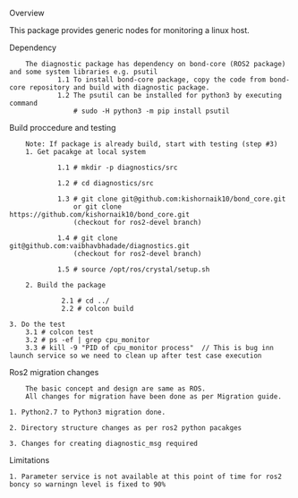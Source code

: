 Overview

This package provides generic nodes for monitoring a linux host. 

Dependency

        The diagnostic package has dependency on bond-core (ROS2 package) and some system libraries e.g. psutil
                1.1 To install bond-core package, copy the code from bond-core repository and build with diagnostic package.
                1.2 The psutil can be installed for python3 by executing command
                    # sudo -H python3 -m pip install psutil

Build proccedure and testing

        Note: If package is already build, start with testing (step #3)
        1. Get pacakge at local system

                1.1 # mkdir -p diagnostics/src

                1.2 # cd diagnostics/src

                1.3 # git clone git@github.com:kishornaik10/bond_core.git
                    or git clone https://github.com/kishornaik10/bond_core.git
                    (checkout for ros2-devel branch)

                1.4 # git clone git@github.com:vaibhavbhadade/diagnostics.git
                    (checkout for ros2-devel branch)

                1.5 # source /opt/ros/crystal/setup.sh

        2. Build the package

                 2.1 # cd ../
                 2.2 # colcon build

	3. Do the test
	 	3.1 # colcon test
	 	3.2 # ps -ef | grep cpu_monitor
	 	3.3 # kill -9 "PID of cpu_monitor process"  // This is bug inn launch service so we need to clean up after test case execution


Ros2 migration changes

        The basic concept and design are same as ROS.
        All changes for migration have been done as per Migration guide.

	1. Python2.7 to Python3 migration done.

	2. Directory structure changes as per ros2 python pacakges

	3. Changes for creating diagnostic_msg required

Limitations

	1. Parameter service is not available at this point of time for ros2 boncy so warningn level is fixed to 90%

